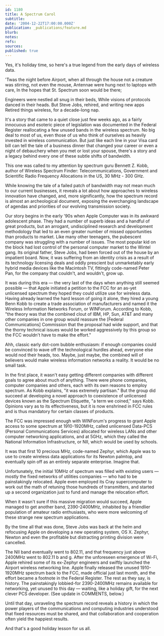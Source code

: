 ```yaml
---
id: 1180
title: A Spectrum Carol
subtitle: 
date: '2004-12-22T17:00:00.000Z'
publication: _publications/feature.md
blurb: 
notes: 
refs: 
sources: 
published: true
---
```

Yes, it's holiday time, so here's a true legend from the early days of wireless data.

'Twas the night before Airport, when all through the house
not a creature was stirring, not even the mouse,
Antennae were hung next to laptops with care,
In the hopes that St. Spectrum soon would be there;

Engineers were nestled all snug in their beds,
While visions of protocols danced in their heads.
But Steve Jobs, rehired, and writing new apps
Retired things wireless, for a decade-long nap.

It's a story that came to a quiet close just few weeks ago, as a fairly innocuous and esoteric piece of legislation was documented in the Federal Register reallocating a few unused bands in the wireless spectrum. No big deal to most of us, even those of us who think of ourselves as heavily invested in wireless communication. But just like each line in your Visa card bill can tell the tale of a business dinner that changed your career or even a night of debauchery when you met or lost your spouse, there's a story and a legacy behind every one of these subtle shifts of bandwidth.

This one was called to my attention by spectrum guru Bennett Z. Kobb, author of Wireless Spectrum Finder: Telecommunications, Government and Scientific Radio Frequency Allocations in the US, 30 MHz - 300 GHz.

While knowing the tale of a failed patch of bandwidth may not mean much to our current businesses, it reveals a lot about how approaches to wireless innovation have changed, and, more significantly, how the spectrum record is almost an archeological document, exposing the everchanging landscape of agendas and priorities of our evolving transmission society.

Our story begins in the early '90s when Apple Computer was in its awkward adolescent phase. They had a number of superb ideas and a handful of great products, but an arrogant, undisciplined research and development methodology that led to an even greater number of missed opportunities than products to market. Like many other teenagers, the pubescent company was struggling with a number of issues. The most popular kid on the block had lost control of the personal computer market to the Wintel gang. Its original father, Steve Jobs, had been forced out of the house by an impatient board. Now, it was suffering from an identity crisis as a result of its technology licensing deals and oddly prescient but unmarketably early hybrid media devices like the Macintosh TV, fittingly code-named Peter Pan, for the company that couldn't, and wouldn't, grow up.

It was during this era — the very last of the days when anything still seemed possible — that Apple initiated a petition to the FCC for an as-yet unlicensed spectrum they hoped they could utilize use for wireless data. Having already learned the hard lesson of going it alone, they hired a young Benn Kobb to create a trade association of manufacturers and named it the Wireless Information Networks Forum, or WINForum. According to Kobb, "the theory was that the combined clout of IBM, HP, Sun, AT&T and many other companies in one group would reassure the [Federal Communications] Commission that the proposal had wide support, and that the thorny technical issues would be worked aggressively by this group so the FCC wouldn't have to make the effort."

Ahh, classic early dot-com bubble enthusiasm: if enough companies could be convinced to wave off the technological hurdles ahead, everyone else would nod their heads, too. Maybe, just maybe, the combined will of believers would make wireless information networks a reality. It would be no small task.

In the first place, it wasn't easy getting different companies with different goals to agree about much of anything. There were phone companies, computer companies and others, each with its own reasons to employ spectrum. As Kobb explains, "it was extremely partisan." But the group did succeed at developing a novel approach to coexistence of unlicensed devices known as the Spectrum Etiquette, "a term we coined," says Kobb. Opinions vary as to its effectiveness, but it is now enshrined in FCC rules and is thus mandatory for certain classes of products.

The FCC was impressed enough with WINForum's progress to grant Apple access to some spectrum at 1910-1920MHz, called unlicensed Data-PCS (Personal Communications Services) allocated for wireless LANs and other computer networking applications, and at 5GHz, which they called the National Information Infrastructure, or NII, which would be used by schools.

It was that first 10 precious MHz, code-named Zephyr, which Apple was to use to create wireless data applications for its Newton palmtop, and eventually spin off as an entirely separate enterprise. Imagine that.

Unfortunately, the initial 10MHz of spectrum was filled with existing users — mostly the fixed networks of utilities companies — who had to be painstakingly relocated. Apple even employed its Cray supercomputer to work out the math of retuning those hundreds of transmitters, and started up a second organization just to fund and manage the relocation effort.

When it wasn't sure if this massive migration would succeed, Apple managed to get another band, 2390-2400MHz, inhabited by a friendlier population of amateur radio enthusiasts, who were more welcoming of these strange new spectrum applications.

By the time all that was done, Steve Jobs was back at the helm and refocusing Apple on developing a new operating system, OS X. Zephyr, Newton and even the profitable but distracting printing division were cancelled.

The NII band eventually went to 802.11, and that frequency just above 2400MHz went to 802.11 b and g. After the unforeseen emergence of Wi-Fi, Apple rehired some of its ex-Zephyr engineers and swiftly launched the Airport wireless networking line. Apple finally released the unused 1910-1920MHz spectrum back to the FCC, made official just last month, and the effort became a footnote in the Federal Register. The rest as they say, is history. The painstakingly lobbied-for 2390-2400MHz remains available for networking, yet unused to this day — waiting, like a holiday gift, for the next clever PCS developer. (See update in COMMENTS, below.)

Until that day, unraveling the spectrum record reveals a history in which the power players of the communications and computing industries understood that fixed resources must be shared, and that collaboration and cooperation often yield the happiest results.

And that's a good holiday lesson for us all.

